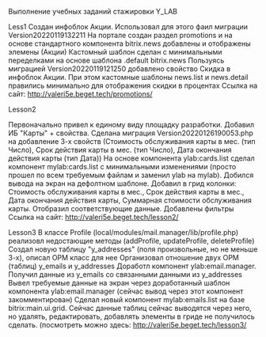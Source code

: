Выполнение учебных заданий стажировки Y_LAB

Less1
Создан инфоблок Акции. Использовал для этого фаил миграции Version20220119132211
На портале создан раздел promotions и на основе стандартного компонента bitrix.news добавлены и отображены элемены (Акции)
Кастомный шаблон сделан с минимальными переделками на основе шаблона .default bitrix.news
Пользуясь миграцией Version20220119121250 добавлено свойство Скидка в инфоблок Акции.
При этом кастомные шаблоны news.list и news.detail правились минимально для отображения скидки в процентах
Ссылка на сайт: http://valeri5e.beget.tech/promotions/

Lesson2

Первоначально привел к единому виду площадку разработки. Добавил ИБ "Карты" + свойства.
Сделана миграция Version20220126190053.php на добавление 3-х свойств (Стоимость обслуживания карты в мес. (тип Число), Срок действия карты в мес. (тип Число), Дата окончания действия карты (тип Дата))
На основе компонента ylab:cards.list сделал компонент mylab:cards.list с минимальными изменениями (просто прошел по всем требуемым файлам и заменил ylab на mylab). Добился вывода на экран на дефолтном шаблоне.
Добавил в грид колонки: Стоимость обслуживания карты в мес., Срок действия карты в мес., Дата окончания действия карты, Суммарная стоимости обслуживания карты. Отобразил соответствующие данные.
Добавлены фильтры
Ссылка на сайт: http://valeri5e.beget.tech/lesson2/


Lesson3
В классе Profile (local/modules/mail.manager/lib/profile.php) реализовл недостающие методы (addProfile, updateProfile, deleteProfile)
Создал новую таблицу "y_addresses" (поля произвольные, но не меньше 3-х), описал ОРМ класс для нее
Организовал отношение двух ОРМ (таблиц) y_emails и y_addresses
Доработл компонент ylab:email.manager. Получил данные из y_emails со связанными данными из y_addresses
Вывел требуемые данные на экран через доработанный шаблон компонента ylab:email.manager (сейчас вывод через этот компонент закомментирован)
Сделал новый компонент mylab:emails.list на базе bitrix:main.ui.grid.
Сейчас данные таблиц сейчас выводятся через него, но удалять, редактировать, добавлять элементы в гриде не получилось сделать.
(посмотреть можно здесь: http://valeri5e.beget.tech/lesson3/ 
